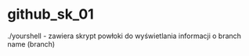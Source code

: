 # github_sk_01

./yourshell - zawiera skrypt powłoki do wyświetlania informacji o branch name (branch)
